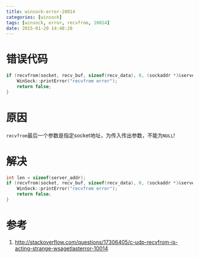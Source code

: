 ```yaml
---
title: winsock-error-10014
categories: [winsock]
tags: [winsock, error, recvfrom, 10014]
date: 2015-01-20 14:48:28
---
```


# 错误代码

```cpp
if (recvfrom(socket, recv_buf, sizeof(recv_data), 0, (sockaddr *)&server_addr, NULL) == SOCKET_ERROR) {
    WinSock::printError("recvfrom error");
    return false;
}
```

# 原因

`recvfrom`最后一个参数是指定socket地址，为传入传出参数，不能为`NULL`!

# 解决

```cpp
int len = sizeof(server_addr);
if (recvfrom(socket, recv_buf, sizeof(recv_data), 0, (sockaddr *)&server_addr, &len) == SOCKET_ERROR) {
    WinSock::printError("recvfrom error");
    return false;
}
```

# 参考

1.  <http://stackoverflow.com/questions/17306405/c-udp-recvfrom-is-acting-strange-wsagetlasterror-10014>
